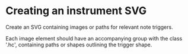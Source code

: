 # Creating an instrument SVG
Create an SVG containing images or paths for relevant note triggers.  

Each image element should have an accompanying group with the class '.hc', containing paths or shapes outlining the trigger shape.
